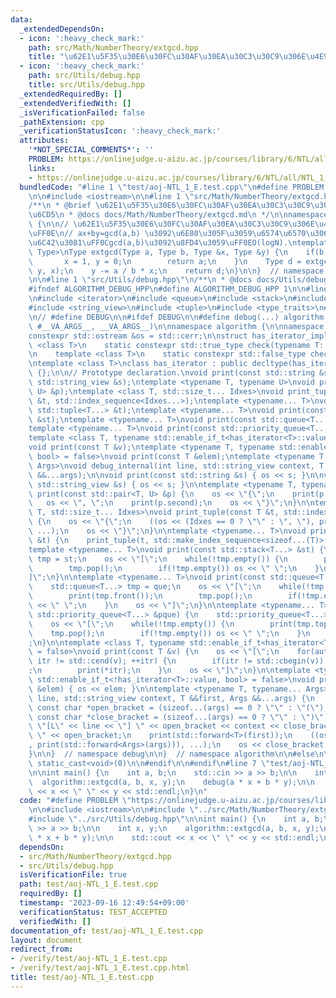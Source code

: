 ```yaml
---
data:
  _extendedDependsOn:
  - icon: ':heavy_check_mark:'
    path: src/Math/NumberTheory/extgcd.hpp
    title: "\u62E1\u5F35\u30E6\u30FC\u30AF\u30EA\u30C3\u30C9\u306E\u4E92\u9664\u6CD5"
  - icon: ':heavy_check_mark:'
    path: src/Utils/debug.hpp
    title: src/Utils/debug.hpp
  _extendedRequiredBy: []
  _extendedVerifiedWith: []
  _isVerificationFailed: false
  _pathExtension: cpp
  _verificationStatusIcon: ':heavy_check_mark:'
  attributes:
    '*NOT_SPECIAL_COMMENTS*': ''
    PROBLEM: https://onlinejudge.u-aizu.ac.jp/courses/library/6/NTL/all/NTL_1_E
    links:
    - https://onlinejudge.u-aizu.ac.jp/courses/library/6/NTL/all/NTL_1_E
  bundledCode: "#line 1 \"test/aoj-NTL_1_E.test.cpp\"\n#define PROBLEM \"https://onlinejudge.u-aizu.ac.jp/courses/library/6/NTL/all/NTL_1_E\"\
    \n\n#include <iostream>\n\n#line 1 \"src/Math/NumberTheory/extgcd.hpp\"\n\n\n\n\
    /**\n * @brief \u62E1\u5F35\u30E6\u30FC\u30AF\u30EA\u30C3\u30C9\u306E\u4E92\u9664\
    \u6CD5\n * @docs docs/Math/NumberTheory/extgcd.md\n */\n\nnamespace algorithm\
    \ {\n\n// \u62E1\u5F35\u30E6\u30FC\u30AF\u30EA\u30C3\u30C9\u306E\u4E92\u9664\u6CD5\
    \uFF0E\n// ax+by=gcd(a,b) \u3092\u6E80\u305F\u3059\u6574\u6570\u306E\u7D44(x,y)\u3092\
    \u6C42\u3081\uFF0Cgcd(a,b)\u3092\u8FD4\u3059\uFF0EO(logN).\ntemplate <typename\
    \ Type>\nType extgcd(Type a, Type b, Type &x, Type &y) {\n    if(b == 0) {\n \
    \       x = 1, y = 0;\n        return a;\n    }\n    Type d = extgcd(b, a % b,\
    \ y, x);\n    y -= a / b * x;\n    return d;\n}\n\n}  // namespace algorithm\n\
    \n\n#line 1 \"src/Utils/debug.hpp\"\n/**\n * @docs docs/Utils/debug.md\n */\n\n\
    #ifndef ALGORITHM_DEBUG_HPP\n#define ALGORITHM_DEBUG_HPP 1\n\n#line 9 \"src/Utils/debug.hpp\"\
    \n#include <iterator>\n#include <queue>\n#include <stack>\n#include <string>\n\
    #include <string_view>\n#include <tuple>\n#include <type_traits>\n#include <utility>\n\
    \n// #define DEBUG\n\n#ifdef DEBUG\n\n#define debug(...) algorithm::debug::debug_internal(__LINE__,\
    \ #__VA_ARGS__, __VA_ARGS__)\n\nnamespace algorithm {\n\nnamespace debug {\n\n\
    constexpr std::ostream &os = std::cerr;\n\nstruct has_iterator_impl {\n    template\
    \ <class T>\n    static constexpr std::true_type check(typename T::iterator *);\n\
    \n    template <class T>\n    static constexpr std::false_type check(...);\n};\n\
    \ntemplate <class T>\nclass has_iterator : public decltype(has_iterator_impl::check<T>(nullptr))\
    \ {};\n\n// Prototype declaration.\nvoid print(const std::string &s);\nvoid print(const\
    \ std::string_view &s);\ntemplate <typename T, typename U>\nvoid print(const std::pair<T,\
    \ U> &p);\ntemplate <class T, std::size_t... Idxes>\nvoid print_tuple(const T\
    \ &t, std::index_sequence<Idxes...>);\ntemplate <typename... T>\nvoid print(const\
    \ std::tuple<T...> &t);\ntemplate <typename... T>\nvoid print(const std::stack<T...>\
    \ &st);\ntemplate <typename... T>\nvoid print(const std::queue<T...> &que);\n\
    template <typename... T>\nvoid print(const std::priority_queue<T...> &pque);\n\
    template <class T, typename std::enable_if_t<has_iterator<T>::value, bool> = false>\n\
    void print(const T &v);\ntemplate <typename T, typename std::enable_if_t<!has_iterator<T>::value,\
    \ bool> = false>\nvoid print(const T &elem);\ntemplate <typename T, typename...\
    \ Args>\nvoid debug_internal(int line, std::string_view context, T &&first, Args\
    \ &&...args);\n\nvoid print(const std::string &s) { os << s; }\n\nvoid print(const\
    \ std::string_view &s) { os << s; }\n\ntemplate <typename T, typename U>\nvoid\
    \ print(const std::pair<T, U> &p) {\n    os << \"{\";\n    print(p.first);\n \
    \   os << \", \";\n    print(p.second);\n    os << \"}\";\n}\n\ntemplate <class\
    \ T, std::size_t... Idxes>\nvoid print_tuple(const T &t, std::index_sequence<Idxes...>)\
    \ {\n    os << \"{\";\n    ((os << (Idxes == 0 ? \"\" : \", \"), print(std::get<Idxes>(t))),\
    \ ...);\n    os << \"}\";\n}\n\ntemplate <typename... T>\nvoid print(const std::tuple<T...>\
    \ &t) {\n    print_tuple(t, std::make_index_sequence<sizeof...(T)>());\n}\n\n\
    template <typename... T>\nvoid print(const std::stack<T...> &st) {\n    std::stack<T...>\
    \ tmp = st;\n    os << \"[\";\n    while(!tmp.empty()) {\n        print(tmp.top());\n\
    \        tmp.pop();\n        if(!tmp.empty()) os << \" \";\n    }\n    os << \"\
    ]\";\n}\n\ntemplate <typename... T>\nvoid print(const std::queue<T...> &que) {\n\
    \    std::queue<T...> tmp = que;\n    os << \"[\";\n    while(!tmp.empty()) {\n\
    \        print(tmp.front());\n        tmp.pop();\n        if(!tmp.empty()) os\
    \ << \" \";\n    }\n    os << \"]\";\n}\n\ntemplate <typename... T>\nvoid print(const\
    \ std::priority_queue<T...> &pque) {\n    std::priority_queue<T...> tmp = pque;\n\
    \    os << \"[\";\n    while(!tmp.empty()) {\n        print(tmp.top());\n    \
    \    tmp.pop();\n        if(!tmp.empty()) os << \" \";\n    }\n    os << \"]\"\
    ;\n}\n\ntemplate <class T, typename std::enable_if_t<has_iterator<T>::value, bool>\
    \ = false>\nvoid print(const T &v) {\n    os << \"[\";\n    for(auto itr = std::cbegin(v);\
    \ itr != std::cend(v); ++itr) {\n        if(itr != std::cbegin(v)) os << \" \"\
    ;\n        print(*itr);\n    }\n    os << \"]\";\n}\n\ntemplate <typename T, typename\
    \ std::enable_if_t<!has_iterator<T>::value, bool> = false>\nvoid print(const T\
    \ &elem) { os << elem; }\n\ntemplate <typename T, typename... Args>\nvoid debug_internal(int\
    \ line, std::string_view context, T &&first, Args &&...args) {\n    constexpr\
    \ const char *open_bracket = (sizeof...(args) == 0 ? \"\" : \"(\");\n    constexpr\
    \ const char *close_bracket = (sizeof...(args) == 0 ? \"\" : \")\");\n    os <<\
    \ \"[L\" << line << \"] \" << open_bracket << context << close_bracket << \":\
    \ \" << open_bracket;\n    print(std::forward<T>(first));\n    ((os << \", \"\
    , print(std::forward<Args>(args))), ...);\n    os << close_bracket << std::endl;\n\
    }\n\n}  // namespace debug\n\n}  // namespace algorithm\n\n#else\n\n#define debug(...)\
    \ static_cast<void>(0)\n\n#endif\n\n#endif\n#line 7 \"test/aoj-NTL_1_E.test.cpp\"\
    \n\nint main() {\n    int a, b;\n    std::cin >> a >> b;\n\n    int x, y;\n  \
    \  algorithm::extgcd(a, b, x, y);\n    debug(a * x + b * y);\n\n    std::cout\
    \ << x << \" \" << y << std::endl;\n}\n"
  code: "#define PROBLEM \"https://onlinejudge.u-aizu.ac.jp/courses/library/6/NTL/all/NTL_1_E\"\
    \n\n#include <iostream>\n\n#include \"../src/Math/NumberTheory/extgcd.hpp\"\n\
    #include \"../src/Utils/debug.hpp\"\n\nint main() {\n    int a, b;\n    std::cin\
    \ >> a >> b;\n\n    int x, y;\n    algorithm::extgcd(a, b, x, y);\n    debug(a\
    \ * x + b * y);\n\n    std::cout << x << \" \" << y << std::endl;\n}\n"
  dependsOn:
  - src/Math/NumberTheory/extgcd.hpp
  - src/Utils/debug.hpp
  isVerificationFile: true
  path: test/aoj-NTL_1_E.test.cpp
  requiredBy: []
  timestamp: '2023-09-16 12:49:54+09:00'
  verificationStatus: TEST_ACCEPTED
  verifiedWith: []
documentation_of: test/aoj-NTL_1_E.test.cpp
layout: document
redirect_from:
- /verify/test/aoj-NTL_1_E.test.cpp
- /verify/test/aoj-NTL_1_E.test.cpp.html
title: test/aoj-NTL_1_E.test.cpp
---
```

